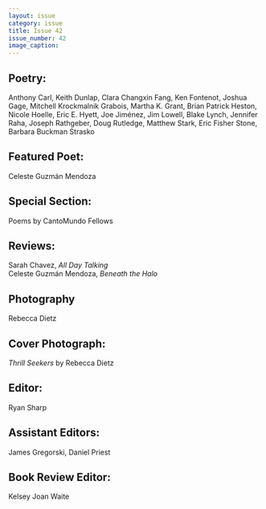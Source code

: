 ```yaml
---
layout: issue
category: issue
title: Issue 42
issue_number: 42
image_caption: 
---
```


## Poetry:

Anthony Carl, Keith Dunlap, Clara Changxin Fang, Ken Fontenot, Joshua Gage, Mitchell Krockmalnik Grabois, Martha K. Grant, Brian Patrick Heston, Nicole Hoelle, Eric E. Hyett, Joe Jiménez, Jim Lowell, Blake Lynch, Jennifer Raha, Joseph Rathgeber, Doug Rutledge, Matthew Stark, Eric Fisher Stone, Barbara Buckman Strasko  

## Featured Poet:

Celeste Guzmán Mendoza  

## Special Section:

Poems by CantoMundo Fellows  

## Reviews:

Sarah Chavez, *All Day Talking*  
Celeste Guzmán Mendoza, *Beneath the Halo*  

## Photography

Rebecca Dietz  

## Cover Photograph:

*Thrill Seekers* by Rebecca Dietz  

## Editor:
Ryan Sharp  

## Assistant Editors:
James Gregorski, Daniel Priest  

## Book Review Editor:
Kelsey Joan Waite  

